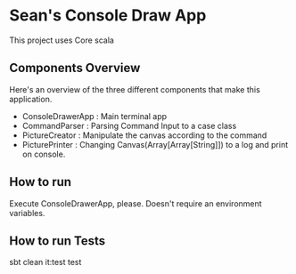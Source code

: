 Sean's Console Draw App
=============
This project uses Core scala

## Components Overview
Here's an overview of the three different components that make this application.

- ConsoleDrawerApp : Main terminal app
- CommandParser : Parsing Command Input to a case class
- PictureCreator : Manipulate the canvas according to the command
- PicturePrinter : Changing Canvas(Array[Array[String]]) to a log and print on console. 

## How to run
Execute ConsoleDrawerApp, please. Doesn't require an environment variables.

## How to run Tests
sbt clean it:test test